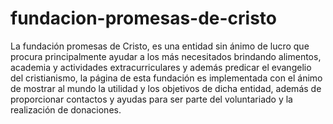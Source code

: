 # fundacion-promesas-de-cristo
La fundación promesas de Cristo, es una entidad sin ánimo de lucro que procura principalmente ayudar a los más necesitados brindando alimentos, academia y actividades extracurriculares y además predicar el evangelio del cristianismo, la página de esta fundación es implementada con el ánimo de mostrar al mundo la utilidad y los objetivos de dicha entidad, además de proporcionar contactos y ayudas para ser parte del voluntariado y la realización de donaciones.